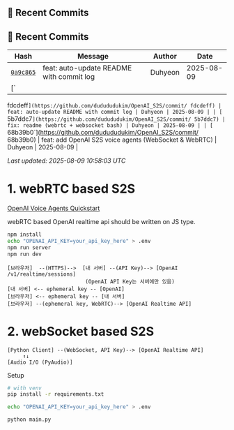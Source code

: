 ## 📝 Recent Commits

## 📝 Recent Commits

<!-- COMMITS:START -->

| Hash | Message | Author | Date |
|------|---------|--------|------|
| [`0a9c865`](https://github.com/dudududukim/OpenAI_S2S/commit/0a9c865) | feat: auto-update README with commit log | Duhyeon | 2025-08-09 |
| [`
fdcdeff`](https://github.com/dudududukim/OpenAI_S2S/commit/
fdcdeff) | feat: auto-update README with commit log | Duhyeon | 2025-08-09 |
| [`
5b7ddc7`](https://github.com/dudududukim/OpenAI_S2S/commit/
5b7ddc7) | fix: readme (webrtc + websocket bash) | Duhyeon | 2025-08-09 |
| [`
68b39b0`](https://github.com/dudududukim/OpenAI_S2S/commit/
68b39b0) | feat: add OpenAI S2S voice agents (WebSocket &amp; WebRTC) | Duhyeon | 2025-08-09 |

*Last updated: 2025-08-09 10:58:03 UTC*

<!-- COMMITS:END -->


# 1. webRTC based S2S

[OpenAI Voice Agents Quickstart](https://openai.github.io/openai-agents-js/guides/voice-agents/quickstart/)

webRTC based OpenAI realtime api should be written on JS type.

```bash
npm install
echo "OPENAI_API_KEY=your_api_key_here" > .env
npm run server
npm run dev
```

```text
[브라우저]  --(HTTPS)-->  [내 서버] --(API Key)--> [OpenAI /v1/realtime/sessions]
                         (OpenAI API Key는 서버에만 있음)
[내 서버] <-- ephemeral key -- [OpenAI]
[브라우저] <-- ephemeral key -- [내 서버]
[브라우저] --(ephemeral key, WebRTC)--> [OpenAI Realtime API]
```

# 2. webSocket based S2S

```text
[Python Client] --(WebSocket, API Key)--> [OpenAI Realtime API]
     ↑↓
[Audio I/O (PyAudio)]
```

Setup

```bash
# with venv
pip install -r requirements.txt

echo "OPENAI_API_KEY=your_api_key_here" > .env

python main.py
```